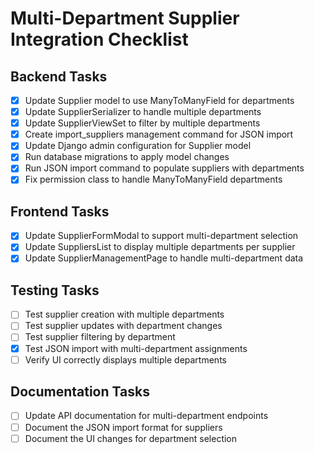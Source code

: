 # Multi-Department Supplier Integration Checklist

## Backend Tasks
- [x] Update Supplier model to use ManyToManyField for departments
- [x] Update SupplierSerializer to handle multiple departments
- [x] Update SupplierViewSet to filter by multiple departments
- [x] Create import_suppliers management command for JSON import
- [x] Update Django admin configuration for Supplier model
- [x] Run database migrations to apply model changes
- [x] Run JSON import command to populate suppliers with departments
- [x] Fix permission class to handle ManyToManyField departments

## Frontend Tasks
- [x] Update SupplierFormModal to support multi-department selection
- [x] Update SuppliersList to display multiple departments per supplier
- [x] Update SupplierManagementPage to handle multi-department data

## Testing Tasks
- [ ] Test supplier creation with multiple departments
- [ ] Test supplier updates with department changes
- [ ] Test supplier filtering by department
- [x] Test JSON import with multi-department assignments
- [ ] Verify UI correctly displays multiple departments

## Documentation Tasks
- [ ] Update API documentation for multi-department endpoints
- [ ] Document the JSON import format for suppliers
- [ ] Document the UI changes for department selection
